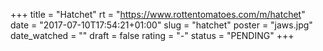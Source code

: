 +++
title = "Hatchet"
rt = "https://www.rottentomatoes.com/m/hatchet"
date = "2017-07-10T17:54:21+01:00"
slug = "hatchet"
poster = "jaws.jpg"
date_watched = ""
draft = false
rating = "-"
status = "PENDING"
+++